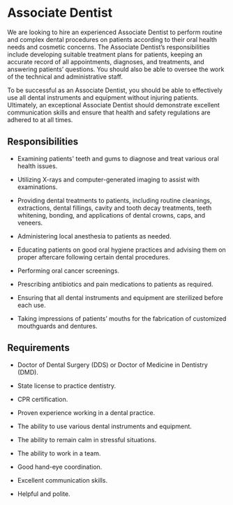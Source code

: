 # Associate Dentist

We are looking to hire an experienced Associate Dentist to perform routine and complex dental procedures on patients according to their oral health needs and cosmetic concerns. The Associate Dentist’s responsibilities include developing suitable treatment plans for patients, keeping an accurate record of all appointments, diagnoses, and treatments, and answering patients’ questions. You should also be able to oversee the work of the technical and administrative staff.

To be successful as an Associate Dentist, you should be able to effectively use all dental instruments and equipment without injuring patients. Ultimately, an exceptional Associate Dentist should demonstrate excellent communication skills and ensure that health and safety regulations are adhered to at all times.

## Responsibilities

* Examining patients' teeth and gums to diagnose and treat various oral health issues.

* Utilizing X-rays and computer-generated imaging to assist with examinations.

* Providing dental treatments to patients, including routine cleanings, extractions, dental fillings, cavity and tooth decay treatments, teeth whitening, bonding, and applications of dental crowns, caps, and veneers.

* Administering local anesthesia to patients as needed.

* Educating patients on good oral hygiene practices and advising them on proper aftercare following certain dental procedures.

* Performing oral cancer screenings.

* Prescribing antibiotics and pain medications to patients as required.

* Ensuring that all dental instruments and equipment are sterilized before each use.

* Taking impressions of patients’ mouths for the fabrication of customized mouthguards and dentures.

## Requirements

* Doctor of Dental Surgery (DDS) or Doctor of Medicine in Dentistry (DMD).

* State license to practice dentistry.

* CPR certification.

* Proven experience working in a dental practice.

* The ability to use various dental instruments and equipment.

* The ability to remain calm in stressful situations.

* The ability to work in a team.

* Good hand-eye coordination.

* Excellent communication skills.

* Helpful and polite.

